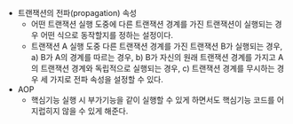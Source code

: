 - 트랜잭션의 전파(propagation) 속성
  - 어떤 트랜잭션 실행 도중에 다른 트랜잭션 경계를 가진 트랜잭션이 실행되는 경우 어떤 식으로 동작할지를 정하는 설정이다.
  - 트랜잭션 A 실행 도중 다른 트랜잭션 경계를 가진 트랜잭션 B가 실행되는 경우, a) B가 A의 경계를 따르는 경우, b) B가 자신의 원래 트랜잭션 경계를 가지고 A의 트랜잭션 경계와 독립적으로 실행되는 경우, c) 트랜잭션 경계를 무시하는 경우 세 가지로 전파 속성을 설정할 수 있다.
- AOP
  - 핵심기능 실행 시 부가기능을 같이 실행할 수 있게 하면서도 핵심기능 코드를 어지럽히지 않을 수 있게 해준다.
